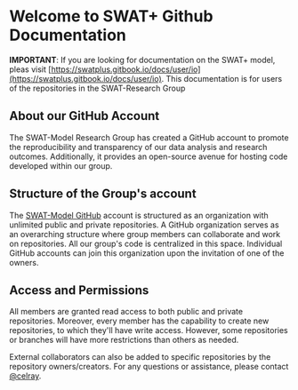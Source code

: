 # Welcome to SWAT+ Github Documentation

**IMPORTANT**:
If you are looking for documentation on the SWAT+ model, pleas visit [https://swatplus.gitbook.io/docs/user/io](https://swatplus.gitbook.io/docs/user/io). This documentation is for users of the repositories in the SWAT-Research Group

## About our GitHub Account

The SWAT-Model Research Group has created a GitHub account to promote the reproducibility and transparency of our data analysis and research outcomes. Additionally, it provides an open-source avenue for hosting code developed within our group.

## Structure of the Group's account
The [SWAT-Model GitHub](https://github.com/swat-model/) account is structured as an organization with unlimited public and private repositories. A GitHub organization serves as an overarching structure where group members can collaborate and work on repositories. All our group's code is centralized in this space. Individual GitHub accounts can join this organization upon the invitation of one of the owners.

## Access and Permissions
All members are granted read access to both public and private repositories. Moreover, every member has the capability to create new repositories, to which they'll have write access. However, some repositories or branches will have more restrictions than others as needed.

External collaborators can also be added to specific repositories by the repository owners/creators. For any questions or assistance, please contact [@celray](mailto:celrayjames.chawanda@agnet.tamu.edu).

